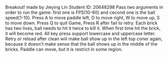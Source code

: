 Breakout! made by Jieying Lin
Student ID: 20648298
Pass two arguments in order to run the game: first one is FPS(10-60) and cecond one is the ball speed(1-10).
Press A to move paddle left, D to move right, W to move up, S to move down.
Press Q to quit Game, Press R after fail to retry.
Each brick has two lives, ball needs to hit it twice to kill it.
When first time hit the brick, it will become red.
All key press support lowercase and uppercase letter.
Retry or reload after clean wiil make ball show up in the left top coner again, because it doesn't make sense that the ball shows up in the middle of the bricks.
Paddle can move, but it is restrict in some region.

